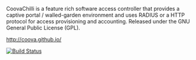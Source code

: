 CoovaChilli is a feature rich software access controller that provides a
captive portal / walled-garden environment and uses RADIUS or a HTTP protocol
for access provisioning and accounting.
Released under the GNU General Public License (GPL).

http://coova.github.io/

[![Build Status](https://travis-ci.org/coova/coova-chilli.svg?branch=master)](https://travis-ci.org/coova/coova-chilli)
